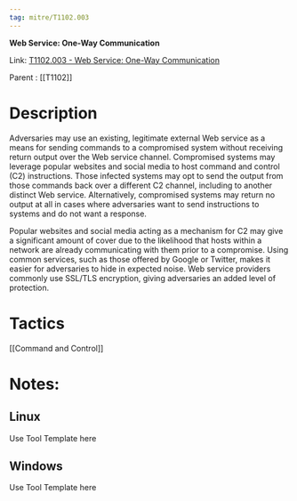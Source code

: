 ```yaml
---
tag: mitre/T1102.003
---
```


**Web Service: One-Way Communication**

Link: [T1102.003 - Web Service: One-Way Communication](https://attack.mitre.org/techniques/T1102/003)

Parent : [[T1102]]


# Description

Adversaries may use an existing, legitimate external Web service as a means for sending commands to a compromised system without receiving return output over the Web service channel. Compromised systems may leverage popular websites and social media to host command and control (C2) instructions. Those infected systems may opt to send the output from those commands back over a different C2 channel, including to another distinct Web service. Alternatively, compromised systems may return no output at all in cases where adversaries want to send instructions to systems and do not want a response.

Popular websites and social media acting as a mechanism for C2 may give a significant amount of cover due to the likelihood that hosts within a network are already communicating with them prior to a compromise. Using common services, such as those offered by Google or Twitter, makes it easier for adversaries to hide in expected noise. Web service providers commonly use SSL/TLS encryption, giving adversaries an added level of protection.

# Tactics


[[Command and Control]]


# Notes:

## Linux

Use Tool Template here

## Windows

Use Tool Template here